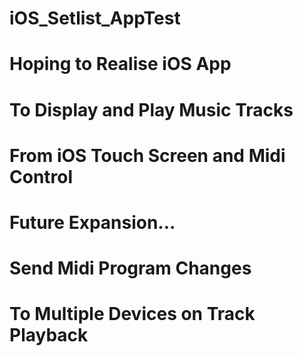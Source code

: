 # iOS_Setlist_AppTest
#
# Hoping to Realise iOS App
#
# To Display and Play Music Tracks
#
# From iOS Touch Screen and Midi Control
#
# Future Expansion...
#
# Send Midi Program Changes
#
# To Multiple Devices on Track Playback
#
